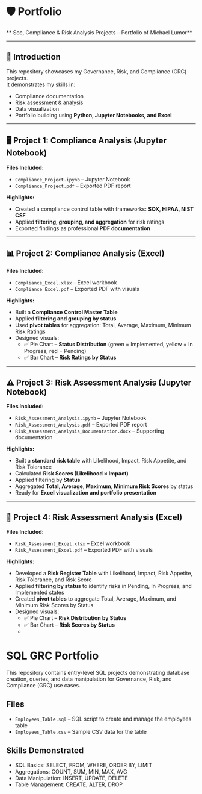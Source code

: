 # 🛡️ Portfolio  
** Soc, Compliance & Risk Analysis Projects – Portfolio of Michael Lumor**  

---

## 📌 Introduction  
This repository showcases my Governance, Risk, and Compliance (GRC) projects.  
It demonstrates my skills in:  
- Compliance documentation  
- Risk assessment & analysis  
- Data visualization  
- Portfolio building using **Python, Jupyter Notebooks, and Excel**  

---

## 🖥️ Project 1: Compliance Analysis (Jupyter Notebook)  
**Files Included:**  
- `Compliance_Project.ipynb` – Jupyter Notebook  
- `Compliance_Project.pdf` – Exported PDF report  

**Highlights:**  
- Created a compliance control table with frameworks: **SOX, HIPAA, NIST CSF**  
- Applied **filtering, grouping, and aggregation** for risk ratings  
- Exported findings as professional **PDF documentation**  

---

## 📊 Project 2: Compliance Analysis (Excel)  
**Files Included:**  
- `Compliance_Excel.xlsx` – Excel workbook  
- `Compliance_Excel.pdf` – Exported PDF with visuals  

**Highlights:**  
- Built a **Compliance Control Master Table**  
- Applied **filtering and grouping by status**  
- Used **pivot tables** for aggregation: Total, Average, Maximum, Minimum Risk Ratings  
- Designed visuals:  
  - ✅ Pie Chart – **Status Distribution** (green = Implemented, yellow = In Progress, red = Pending)  
  - ✅ Bar Chart – **Risk Ratings by Status**  

---

## ⚠️ Project 3: Risk Assessment Analysis (Jupyter Notebook)  
**Files Included:**  
- `Risk_Assessment_Analysis.ipynb` – Jupyter Notebook  
- `Risk_Assessment_Analysis.pdf` – Exported PDF report  
- `Risk_Assessment_Analysis_Documentation.docx` – Supporting documentation  

**Highlights:**  
- Built a **standard risk table** with Likelihood, Impact, Risk Appetite, and Risk Tolerance  
- Calculated **Risk Scores (Likelihood × Impact)**  
- Applied filtering by **Status**  
- Aggregated **Total, Average, Maximum, Minimum Risk Scores** by status  
- Ready for **Excel visualization and portfolio presentation**  

---

## 📑 Project 4: Risk Assessment Analysis (Excel)  
**Files Included:**  
- `Risk_Assessment_Excel.xlsx` – Excel workbook  
- `Risk_Assessment_Excel.pdf` – Exported PDF with visuals  

**Highlights:**  
- Developed a **Risk Register Table** with Likelihood, Impact, Risk Appetite, Risk Tolerance, and Risk Score  
- Applied **filtering by status** to identify risks in Pending, In Progress, and Implemented states  
- Created **pivot tables** to aggregate Total, Average, Maximum, and Minimum Risk Scores by Status  
- Designed visuals:  
  - ✅ Pie Chart – **Risk Distribution by Status**  
  - ✅ Bar Chart – **Risk Scores by Status**
  - 
# SQL GRC Portfolio

This repository contains entry-level SQL projects demonstrating database creation, queries, and data manipulation for Governance, Risk, and Compliance (GRC) use cases.

## Files
- `Employees_Table.sql` – SQL script to create and manage the employees table
- `Employees_Table.csv` – Sample CSV data for the table

## Skills Demonstrated
- SQL Basics: SELECT, FROM, WHERE, ORDER BY, LIMIT
- Aggregations: COUNT, SUM, MIN, MAX, AVG
- Data Manipulation: INSERT, UPDATE, DELETE
- Table Management: CREATE, ALTER, DROP

